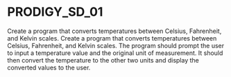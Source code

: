 # PRODIGY_SD_01
Create a program that converts temperatures between Celsius, Fahrenheit, and Kelvin scales.
Create a program that converts temperatures between Celsius, Fahrenheit, and Kelvin scales. The program should prompt the user to input a temperature value and the original unit of measurement. It should then convert the temperature to the other two units and display the converted values to the user. 
